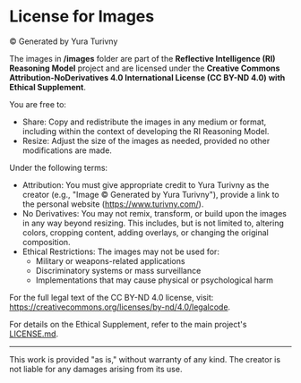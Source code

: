 # License for Images

© Generated by Yura Turivny

The images in **/images** folder are part of the **Reflective Intelligence (RI) Reasoning Model** project and are licensed under the **Creative Commons Attribution-NoDerivatives 4.0 International License (CC BY-ND 4.0) with Ethical Supplement**.

You are free to:
- Share: Copy and redistribute the images in any medium or format, including within the context of developing the RI Reasoning Model.
- Resize: Adjust the size of the images as needed, provided no other modifications are made.

Under the following terms:
- Attribution: You must give appropriate credit to Yura Turivny as the creator (e.g., "Image © Generated by Yura Turivny"), provide a link to the personal website (https://www.turivny.com/).
- No Derivatives: You may not remix, transform, or build upon the images in any way beyond resizing. This includes, but is not limited to, altering colors, cropping content, adding overlays, or changing the original composition.
- Ethical Restrictions: The images may not be used for:
  - Military or weapons-related applications
  - Discriminatory systems or mass surveillance
  - Implementations that may cause physical or psychological harm

For the full legal text of the CC BY-ND 4.0 license, visit: <https://creativecommons.org/licenses/by-nd/4.0/legalcode>.

For details on the Ethical Supplement, refer to the main project's [LICENSE.md](../LICENSE.md).

---

This work is provided "as is," without warranty of any kind. The creator is not liable for any damages arising from its use.
